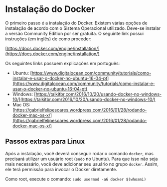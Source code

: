 # Instalação do Docker
O primeiro passo é a instalação do Docker. Existem várias opções de instalação de acordo com o Sistema Operacional utilizado. Deve-se instalar a versão Community Edition por ser gratuita. O seguinte link possui instruções (em inglês) de como proceder:

[https://docs.docker.com/engine/installation/](https://docs.docker.com/engine/installation/)

Os seguintes links possuem explicações em português:

* Ubuntu: [https://www.digitalocean.com/community/tutorials/como-instalar-e-usar-o-docker-no-ubuntu-16-04-pt](https://www.digitalocean.com/community/tutorials/como-instalar-e-usar-o-docker-no-ubuntu-16-04-pt)
* Windows: [https://talkitbr.com/2016/10/20/usando-docker-no-windows-10/](https://talkitbr.com/2016/10/20/usando-docker-no-windows-10/)
* Mac OS: [https://gabrielfelipesoares.wordpress.com/2016/01/28/rodando-docker-mac-os-x/](https://gabrielfelipesoares.wordpress.com/2016/01/28/rodando-docker-mac-os-x/)

## Passos extras para Linux

Após a instalação, você deverá conseguir rodar o comando `docker`, mas precisará utilizar um usuário root (`sudo` no Ubuntu). Para que isso não seja mais necessário, você deve adicionar seu usuário no grupo `docker`. Assim, ele terá permissão para invocar o Docker diretamente.

Como root, execute o comando: `sudo usermod -aG docker $(whoami)`
